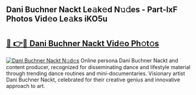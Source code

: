 ## Dani Buchner Nackt Le𝚊k𝚎d N𝚞𝚍es - Part-IxF Photos Vid𝚎o Le𝚊ks iKO5u

# <h2><a href="http://fbatvu.evod.top/?m=Dani+Buchner+Nackt">🔗 👉🔴 Dani Buchner Nackt Vid𝚎o Ph𝚘t𝚘s</a></h2>

[![Dani Buchner Nackt N𝚞d𝚎s](https://i.imgur.com/8V9OHl7.gif)](http://fbatvu.evod.top/?m=Dani+Buchner+Nackt)
Online persona Dani Buchner Nackt and content producer, recognized for disseminating dance and lifestyle material through trending dance routines and mini-documentaries. Visionary artist Dani Buchner Nackt, celebrated for their creative genius and innovative approach to art. 
